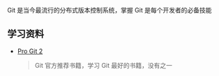 
Git 是当今最流行的分布式版本控制系统，掌握 Git 是每个开发者的必备技能

## 学习资料

- [Pro Git 2](https://bingohuang.gitbooks.io/progit2/content/)

    > Git 官方推荐书籍，学习 Git 最好的书籍，没有之一